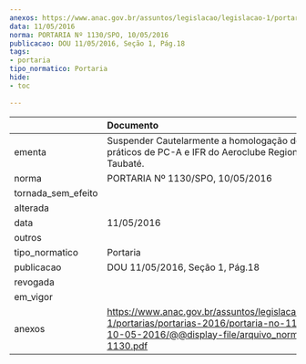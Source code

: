 ```yaml
---
anexos: https://www.anac.gov.br/assuntos/legislacao/legislacao-1/portarias/portarias-2016/portaria-no-1130-spo-10-05-2016/@@display-file/arquivo_norma/PA2016-1130.pdf
data: 11/05/2016
norma: PORTARIA Nº 1130/SPO, 10/05/2016
publicacao: DOU 11/05/2016, Seção 1, Pág.18
tags:
- portaria
tipo_normatico: Portaria
hide: 
- toc 
 
---
```


|                    | Documento                                                                                                                                                      |
|:-------------------|:---------------------------------------------------------------------------------------------------------------------------------------------------------------|
| ementa             | Suspender Cautelarmente a homologação dos cursos práticos de PC-A e IFR do Aeroclube Regional de Taubaté.                                                      |
| norma              | PORTARIA Nº 1130/SPO, 10/05/2016                                                                                                                               |
| tornada_sem_efeito |                                                                                                                                                                |
| alterada           |                                                                                                                                                                |
| data               | 11/05/2016                                                                                                                                                     |
| outros             |                                                                                                                                                                |
| tipo_normatico     | Portaria                                                                                                                                                       |
| publicacao         | DOU 11/05/2016, Seção 1, Pág.18                                                                                                                                |
| revogada           |                                                                                                                                                                |
| em_vigor           |                                                                                                                                                                |
| anexos             | https://www.anac.gov.br/assuntos/legislacao/legislacao-1/portarias/portarias-2016/portaria-no-1130-spo-10-05-2016/@@display-file/arquivo_norma/PA2016-1130.pdf |